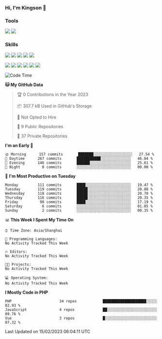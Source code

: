 ### Hi, I'm Kingson 👋

<!--
**Kingson-Zhang/Kingson-Zhang** is a ✨ _special_ ✨ repository because its `README.md` (this file) appears on your GitHub profile.

Here are some ideas to get you started:

- 🔭 I’m currently working on ...
- 🌱 I’m currently learning ...
- 👯 I’m looking to collaborate on ...
- 🤔 I’m looking for help with ...
- 💬 Ask me about ...
- 📫 How to reach me: ...
- 😄 Pronouns: ...
- ⚡ Fun fact: ...
-->

### Tools

[![](https://img.shields.io/badge/-POSTMAN-1D272B?style=flat-square&logo=POSTMAN&logoColor=FB6A3F)](https://www.postman.com/)
[![](https://img.shields.io/badge/-JETBRAINS-27282C?style=flat-square&logo=jetbrains&logoColor=080809)](https://www.jetbrains.com/)

### Skills

[![](https://img.shields.io/badge/-PHP-787BB2?style=flat-square&logo=PHP&logoColor=000000)](https://www.php.net/)
[![](https://img.shields.io/badge/-JavaScript-F7DF1E?style=flat-square&logo=JavaScript&logoColor=ffffff)](http://www.ecmascript.org/)
[![](https://img.shields.io/badge/-Markdown-black?style=flat-square&logo=markdown&logoColor=ffffff)](https://www.markdownguide.org/)
[![](https://img.shields.io/badge/-Python-2C5376?style=flat-square&logo=python&logoColor=FFFFFF)](https://www.python.org/)
[![](https://img.shields.io/badge/-TypeScript-3B78C4?style=flat-square&logo=typescript&logoColor=ffffff)](https://www.typescriptlang.org/)

[![](https://img.shields.io/badge/-Docker-2496ED?style=flat-square&logo=docker&logoColor=ffffff)](https://www.docker.com/)
[![](https://img.shields.io/badge/-Kubernetes-326CE5?style=flat-square&logo=kubernetes&logoColor=ffffff)](https://kubernetes.io/)
[![](https://img.shields.io/badge/-NGINX-269539?style=flat-square&logo=nginx&logoColor=ffffff)](https://nginx.org/)
[![](https://img.shields.io/badge/-GitHub%20Actions-2088FF?style=flat-square&logo=github-actions&logoColor=ffffff)](https://github.com/features/actions)
[![](https://img.shields.io/badge/-Linux-Fcc624?style=flat-square&logo=linux&logoColor=ffffff)](https://www.linux.org/)
[![](https://img.shields.io/badge/-MySQL-00000F?style=flat-square&logo=mysql&logoColor=white)](https://www.mysql.com/)

<!--START_SECTION:waka-->
![Code Time](http://img.shields.io/badge/Code%20Time-0%20secs-blue)

**🐱 My GitHub Data** 

> 🏆 0 Contributions in the Year 2023
 > 
> 📦 307.7 kB Used in GitHub's Storage 
 > 
> 🚫 Not Opted to Hire
 > 
> 📜 9 Public Repositories 
 > 
> 🔑 37 Private Repositories  
 > 
**I'm an Early 🐤** 

```text
🌞 Morning      157 commits       ███████░░░░░░░░░░░░░░░░░░   27.54 % 
🌆 Daytime      267 commits       ███████████░░░░░░░░░░░░░░   46.84 % 
🌃 Evening      146 commits       ██████░░░░░░░░░░░░░░░░░░░   25.61 % 
🌙 Night          0 commits       ░░░░░░░░░░░░░░░░░░░░░░░░░   00.00 % 

```
📅 **I'm Most Productive on Tuesday** 

```text
Monday         111 commits       ████░░░░░░░░░░░░░░░░░░░░░   19.47 % 
Tuesday        119 commits       █████░░░░░░░░░░░░░░░░░░░░   20.88 % 
Wednesday      118 commits       █████░░░░░░░░░░░░░░░░░░░░   20.70 % 
Thursday       116 commits       █████░░░░░░░░░░░░░░░░░░░░   20.35 % 
Friday          98 commits       ████░░░░░░░░░░░░░░░░░░░░░   17.19 % 
Saturday         6 commits       ░░░░░░░░░░░░░░░░░░░░░░░░░   01.05 % 
Sunday           2 commits       ░░░░░░░░░░░░░░░░░░░░░░░░░   00.35 % 

```


📊 **This Week I Spent My Time On** 

```text
⌚︎ Time Zone: Asia/Shanghai

💬 Programming Languages: 
No Activity Tracked This Week

🔥 Editors: 
No Activity Tracked This Week

🐱‍💻 Projects: 
No Activity Tracked This Week

💻 Operating System: 
No Activity Tracked This Week

```

**I Mostly Code in PHP** 

```text
PHP                      34 repos            ████████████████████░░░░░   82.93 % 
JavaScript               4 repos             ██░░░░░░░░░░░░░░░░░░░░░░░   09.76 % 
Vue                      3 repos             █░░░░░░░░░░░░░░░░░░░░░░░░   07.32 % 

```



 Last Updated on 15/02/2023 06:04:11 UTC
<!--END_SECTION:waka-->